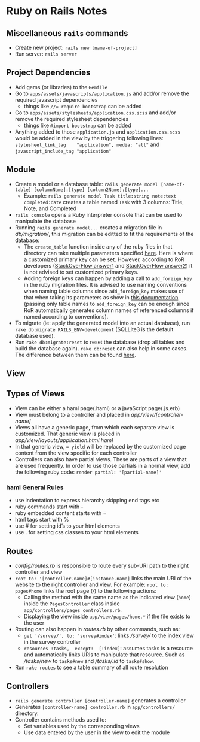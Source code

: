 # Ruby on Rails Notes

## Miscellaneous `rails` commands
* Create new project: `rails new [name-of-project]`
* Run server: `rails server`

## Project Dependencies
* Add gems (or libraries) to the `Gemfile`
* Go to `apps/assets/javascripts/application.js` and add/or remove the required javascript dependencies
	* things like `//= require bootstrap` can be added
* Go to `apps/assets/stylesheets/application.css.scss` and add/or remove the required stylesheet dependencies
	* things like `@import bootstrap` can be added
* Anything added to those `application.js` and `application.css.scss` would be added in the view by the triggering following lines: `stylesheet_link_tag    "application", media: "all"` and `javascript_include_tag "application"`

## Module
* Create a model or a database table: `rails generate model [name-of-table] [columnName]:[type] [column2Name]:[type]...`
	* Example: `rails generate model Task title:string note:text completed:date` creates a table named `Task` with 3 columns: Title, Note, and Completed
* `rails console` opens a Ruby interpreter console that can be used to manipulate the database
* Running `rails generate model...` creates a migration file in _db/migration/_, this migration can be editted to fit the requirements of the database:
	* The `create_table` function inside any of the ruby files in that directory can take multiple parameters specified [here](https://apidock.com/rails/ActiveRecord/ConnectionAdapters/SchemaStatements/create_table). Here is where a customized primary key can be set. However, according to RoR developers ([StackOverFlow answer1](https://stackoverflow.com/questions/41888549/how-to-implement-composite-primary-keys-in-rails) and [StackOverFlow answer2](https://stackoverflow.com/questions/11114627/how-to-set-composite-key-in-rails-application)) it is not advised to set customized primary keys.
	* Adding foreign keys can happen by adding a call to `add_foreign_key` in the ruby migration files. It is advised to use naming conventions when naming table columns since `add_foreign_key` makes use of that when taking its parameters as show in [this documentation](https://apidock.com/rails/ActiveRecord/ConnectionAdapters/SchemaStatements/add_foreign_key) (passing only table names to `add_foreign_key` can be enough since RoR automatically generates column names of referenced columns if named according to conventions).
* To migrate (ie: apply the generated model into an actual database), run `rake db:migrate RAILS_ENV=development` (SQLLite3 is the default database used).
* Run `rake db:migrate:reset` to reset the database (drop all tables and build the database again). `rake db:reset` can also help in some cases. The difference between them can be found [here](https://stackoverflow.com/questions/10301794/difference-between-rake-dbmigrate-dbreset-and-dbschemaload).

## View
## Types of Views
* View can be either a haml page(.haml) or a javaScript page(.js.erb)
* View must belong to a controller and placed in _app/view/[controller-name]_
* Views all have a generic page, from which each separate view is customized. That generic view is placed in _app/view/layouts/application.html.haml_
* In that generic view, `= yield` will be replaced by the customized page content from the view specific for each controller
* Controllers can also have partial views. These are parts of a view that are used frequently. In order to use those partials in a normal view, add the following ruby code: `render partial: '[partial-name]'` 

### haml General Rules
* use indentation to express hierarchy skipping end tags etc
* ruby commands start with -
* ruby embedded content starts with =
* html tags start with %
* use # for setting id’s to your html elements
* use . for setting css classes to your html elements


## Routes
* _config/routes.rb_ is responsible to route every sub-URI path to the right controller and view
* `root to: '[controller-name]#[instance-name]` links the main URI of the website to the right controller and view. For example: `root to: pages#home` links the root page (_/_) to the following actions:
	* Calling the method with the same name as the indicated view (`home`) inside the `PagesController` class inside `app/controllers/pages_controllers.rb`.
	* Displaying the view inside `app/view/pages/home.*` if the file exists to the user
* Routing can also happen in _routes.rb_ by other commands, such as:
	* `get '/survey/', to: 'survey#index'`: links _/survey/_ to the index view in the survey controller
	* `resources :tasks,  except:  [:index]`: assumes tasks is a resource and automatically links URIs to manipulate that resource. Such as _/tasks/new_ to `tasks#new` and _/tasks/:id_ to `tasks#show`.
* Run `rake routes` to see a table summary of all route resolution

## Controllers
* `rails generate controller [controller-name]` generates a controller
* Generates `[controller-name]_controller.rb` in `app/controllers/` directory.
* Controller contains methods used to:
	* Set variables used by the corresponding views
	* Use data entered by the user in the view to edit the module